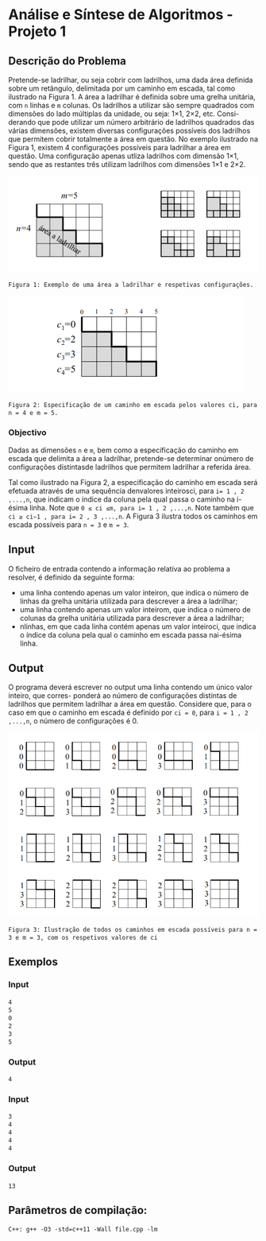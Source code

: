 # Análise e Síntese de Algoritmos - Projeto 1

## Descrição do Problema

Pretende-se ladrilhar, ou seja cobrir com ladrilhos, uma dada área definida sobre um retângulo,
delimitada por um caminho em escada, tal como ilustrado na Figura 1. A área a ladrilhar é
definida sobre uma grelha unitária, com `n` linhas e `m` colunas. Os ladrilhos a utilizar são sempre
quadrados com dimensões do lado múltiplas da unidade, ou seja: 1×1, 2×2, etc. Consi-
derando que pode utilizar um número arbitrário de ladrilhos quadrados das várias dimensões,
existem diversas configurações possíveis dos ladrilhos que permitem cobrir totalmente a área
em questão.
No exemplo ilustrado na Figura 1, existem 4 configurações possíveis para ladrilhar a área em
questão. Uma configuração apenas utliza ladrilhos com dimensão 1×1, sendo que as restantes
três utilizam ladrilhos com dimensões 1×1 e 2×2.

![Exemplo 1](./images/asa1.png "Figura 1")
```
Figura 1: Exemplo de uma área a ladrilhar e respetivas configurações.
```

![Exemplo 2](./images/asa2.png "Figura 2")
```
Figura 2: Especificação de um caminho em escada pelos valores ci, para n = 4 e m = 5.
```
### Objectivo
Dadas as dimensões `n` e `m`, bem como a especificação do caminho em escada que
delimita a área a ladrilhar, pretende-se determinar onúmero de configurações distintasde
ladrilhos que permitem ladrilhar a referida área.

Tal como ilustrado na Figura 2, a especificação do caminho em escada será efetuada através de
uma sequência denvalores inteirosci, para `i= 1 , 2 ,...,n`, que indicam o índice da coluna pela
qual passa o caminho na i-ésima linha. Note que `0 ≤ ci ≤m, para i= 1 , 2 ,...,n`. Note também
que `ci ≥ ci−1 , para i= 2 , 3 ,...,n`. A Figura 3 ilustra todos os caminhos em escada possíveis
para `n = 3` e `m = 3`.

## Input

O ficheiro de entrada contendo a informação relativa ao problema a resolver, é definido da
seguinte forma:

- uma linha contendo apenas um valor inteiron, que indica o número de linhas da grelha
    unitária utilizada para descrever a área a ladrilhar;
- uma linha contendo apenas um valor inteirom, que indica o número de colunas da grelha
    unitária utilizada para descrever a área a ladrilhar;
- nlinhas, em que cada linha contém apenas um valor inteiroci, que indica o índice da
    coluna pela qual o caminho em escada passa nai-ésima linha.

## Output

O programa deverá escrever no output uma linha contendo um único valor inteiro, que corres-
ponderá ao número de configurações distintas de ladrilhos que permitem ladrilhar a área em
questão. Considere que, para o caso em que o caminho em escada é definido por `ci = 0`, para
`i = 1 , 2 ,...,n`, o número de configurações é 0.

![Exemplo 3](./images/asa3.png "Figura 3")

```
Figura 3: Ilustração de todos os caminhos em escada possíveis para n = 3 e m = 3, com os respetivos valores de ci
```

## Exemplos

### Input

```
4 
5 
0 
2 
3 
5
```

### Output

```
4
```

### Input

```
3
4
4
4
4
```

### Output

```
13
```

## Parâmetros de compilação:

```
C++: g++ -O3 -std=c++11 -Wall file.cpp -lm
```